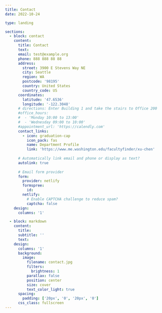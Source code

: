 ```yaml
---
title: Contact
date: 2022-10-24

type: landing

sections:
  - block: contact
    content:
      title: Contact
      text: 
      email: test@example.org
      phone: 888 888 88 88
      address:
        street: 3900 E Stevens Way NE
        city: Seattle
        region: WA
        postcode: '98195'
        country: United States
        country_code: US
      coordinates:
        latitude: '47.6536'
        longitude: '-122.3048'
      # directions: Enter Building 1 and take the stairs to Office 200 on Floor 2
      #office_hours:
      #  - 'Monday 10:00 to 13:00'
      #  - 'Wednesday 09:00 to 10:00'
      #appointment_url: 'https://calendly.com'
      contact_links:
        - icon: graduation-cap
          icon_pack: fas
          name: Department Profile
          link: 'https://www.me.washington.edu/facultyfinder/xu-chen'
    
      # Automatically link email and phone or display as text?
      autolink: true
    
      # Email form provider
      form:
        provider: netlify
        formspree:
          id:
        netlify:
          # Enable CAPTCHA challenge to reduce spam?
          captcha: false
    design:
      columns: '1'

  - block: markdown
    content:
      title:
      subtitle: ''
      text:
    design:
      columns: '1'
      background:
        image: 
          filename: contact.jpg
          filters:
            brightness: 1
          parallax: false
          position: center
          size: cover
          text_color_light: true
      spacing:
        padding: ['20px', '0', '20px', '0']
      css_class: fullscreen
---
```

